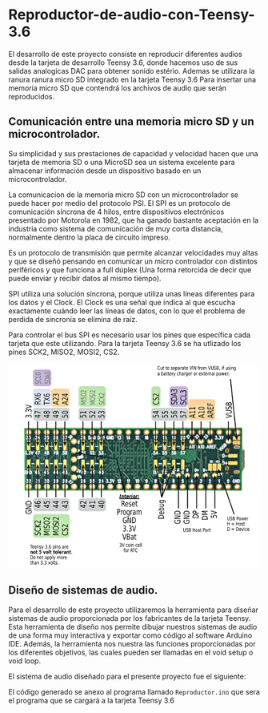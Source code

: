 # Reproductor-de-audio-con-Teensy-3.6

El desarrollo de este proyecto consiste en reproducir diferentes audios desde la tarjeta de desarrollo Teensy 3.6, donde hacemos uso de sus salidas analogicas DAC para obtener sonido estério. Ademas se utilizara la ranura ranura micro SD integrado en la tarjeta Teensy 3.6 Para insertar una memoria micro SD que contendrá los archivos de audio que serán reproducidos.

## Comunicación entre una memoria micro SD y un microcontrolador.

Su simplicidad y sus prestaciones de capacidad y velocidad hacen que una tarjeta de memoria SD o una MicroSD sea un sistema excelente para almacenar información  desde un dispositivo basado en un microcontrolador.

La comunicacion de la memoria micro SD con un microcontrolador se puede hacer por medio del protocolo PSI. El SPI es un protocolo de comunicación  síncrona de 4 hilos, entre dispositivos electrónicos presentado por Motorola en 1982, que ha ganado bastante aceptación en la industria como sistema de comunicación de muy corta distancia, normalmente dentro la placa de circuito impreso.

Es un protocolo de transmisión que permite alcanzar velocidades muy altas y que se diseñó pensando en comunicar un micro controlador con distintos periféricos y que funciona a full dúplex (Una forma retorcida de decir que puede enviar y recibir datos al mismo tiempo).

SPI utiliza una solución síncrona, porque utiliza unas líneas diferentes para los datos y el Clock. El Clock es una señal que indica al que escucha exactamente cuándo leer las líneas de datos, con lo que el problema de perdida de sincronía se elimina de raíz.

Para controlar el bus SPI es necesario usar los pines que específica cada tarjeta que este utilizando. Para la tarjeta Teensy 3.6 se ha utlizado los pines SCK2, MISO2, MOSI2, CS2. 

![Pines designado a la comunicacion SPI](https://raw.githubusercontent.com/SETISAEDU/Reproductor-de-audio-con-Teensy-3.6/master/card9b_rev1.png)



## Diseño de sistemas de audio.

Para el desarrollo de este proyecto utilizaremos la herramienta para diseñar sistemas de audio proporcionada por los fabricantes de la tarjeta Teensy. Esta herramienta de diseño nos permite dibujar nuestros sistemas de audio de una forma muy interactiva y exportar como código al software Arduino IDE. Además, la herramienta nos nuestra las funciones proporcionadas por los diferentes objetivos, las cuales pueden ser llamadas en el void setup o void loop.

El sistema de audio diseñado para el presente proyecto fue el siguiente:

El código generado se anexo al programa llamado `Reproductor.ino` que sera el programa que se cargará a la tarjeta Teensy 3.6




